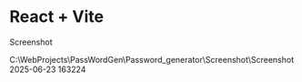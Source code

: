 # React + Vite
Screenshot <br/>


C:\WebProjects\PassWordGen\Password_generator\Screenshot\Screenshot 2025-06-23 163224



 
